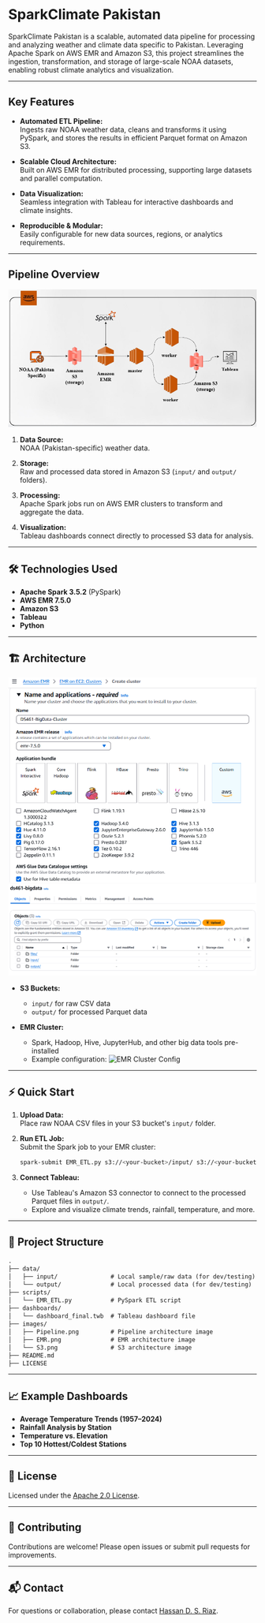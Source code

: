# SparkClimate Pakistan

SparkClimate Pakistan is a scalable, automated data pipeline for processing and analyzing weather and climate data specific to Pakistan. Leveraging Apache Spark on AWS EMR and Amazon S3, this project streamlines the ingestion, transformation, and storage of large-scale NOAA datasets, enabling robust climate analytics and visualization.

---

## Key Features

- **Automated ETL Pipeline:**  
  Ingests raw NOAA weather data, cleans and transforms it using PySpark, and stores the results in efficient Parquet format on Amazon S3.

- **Scalable Cloud Architecture:**  
  Built on AWS EMR for distributed processing, supporting large datasets and parallel computation.

- **Data Visualization:**  
  Seamless integration with Tableau for interactive dashboards and climate insights.

- **Reproducible & Modular:**  
  Easily configurable for new data sources, regions, or analytics requirements.

---

## Pipeline Overview

![pipeline](https://raw.githubusercontent.com/hassandsriaz/SparkClimate-Pakistan/refs/heads/main/Pipeline.png)

1. **Data Source:**  
   NOAA (Pakistan-specific) weather data.

2. **Storage:**  
   Raw and processed data stored in Amazon S3 (`input/` and `output/` folders).

3. **Processing:**  
   Apache Spark jobs run on AWS EMR clusters to transform and aggregate the data.

4. **Visualization:**  
   Tableau dashboards connect directly to processed S3 data for analysis.

---

## 🛠️ Technologies Used

- **Apache Spark 3.5.2** (PySpark)
- **AWS EMR 7.5.0**
- **Amazon S3**
- **Tableau**
- **Python**

---

## 🏗️ Architecture

![emr](https://raw.githubusercontent.com/hassandsriaz/SparkClimate-Pakistan/refs/heads/main/EMR.png)
![s3](https://github.com/hassandsriaz/SparkClimate-Pakistan/blob/main/S3.png?raw=true)

- **S3 Buckets:**  
  - `input/` for raw CSV data  
  - `output/` for processed Parquet data

- **EMR Cluster:**  
  - Spark, Hadoop, Hive, JupyterHub, and other big data tools pre-installed  
  - Example configuration:
    ![EMR Cluster Config](https://github.com/hassandsriaz/SparkClimate-Pakistan/blob/main/EMR_Cluster_Config.png?raw=true)

---

## ⚡ Quick Start

1. **Upload Data:**  
   Place raw NOAA CSV files in your S3 bucket's `input/` folder.

2. **Run ETL Job:**  
   Submit the Spark job to your EMR cluster:
   ```bash
   spark-submit EMR_ETL.py s3://<your-bucket>/input/ s3://<your-bucket>/output/
   ```

3. **Connect Tableau:**  
   - Use Tableau's Amazon S3 connector to connect to the processed Parquet files in `output/`.
   - Explore and visualize climate trends, rainfall, temperature, and more.

---

## 📁 Project Structure

```
.
├── data/
│   ├── input/               # Local sample/raw data (for dev/testing)
│   └── output/              # Local processed data (for dev/testing)
├── scripts/
│   └── EMR_ETL.py           # PySpark ETL script
├── dashboards/
│   └── dashboard_final.twb  # Tableau dashboard file
├── images/
│   ├── Pipeline.png         # Pipeline architecture image
│   ├── EMR.png              # EMR architecture image
│   └── S3.png               # S3 architecture image
├── README.md
├── LICENSE
```

---

## 📈 Example Dashboards

- **Average Temperature Trends (1957–2024)**
- **Rainfall Analysis by Station**
- **Temperature vs. Elevation**
- **Top 10 Hottest/Coldest Stations**

---

## 📜 License

Licensed under the [Apache 2.0 License](./LICENSE).

---

## 🤝 Contributing

Contributions are welcome! Please open issues or submit pull requests for improvements.

---

## 📬 Contact

For questions or collaboration, please contact [Hassan D. S. Riaz](https://github.com/hassandsriaz).
